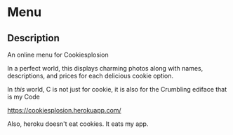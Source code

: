 # Menu

## Description

An online menu for Cookiesplosion

In a perfect world, this displays charming photos along with names, descriptions, and prices for each delicious cookie option.

In *this* world, C is not just for cookie, it is also for the Crumbling ediface that is my Code

https://cookiesplosion.herokuapp.com/

Also, heroku doesn't eat cookies. It eats my app.
